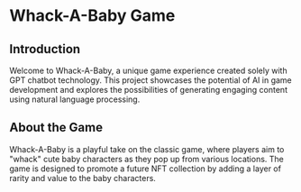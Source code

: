 # Whack-A-Baby Game
## Introduction
Welcome to Whack-A-Baby, a unique game experience created solely with GPT chatbot technology. This project showcases the potential of AI in game development and explores the possibilities of generating engaging content using natural language processing.

## About the Game
Whack-A-Baby is a playful take on the classic game, where players aim to "whack" cute baby characters as they pop up from various locations. The game is designed to promote a future NFT collection by adding a layer of rarity and value to the baby characters.
